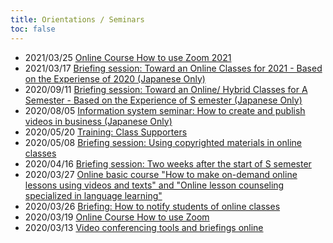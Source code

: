 ```yaml
---
title: Orientations / Seminars
toc: false
---
```


* 2021/03/25 [Online Course How to use Zoom 2021](/events/2021-03-25/)
* 2021/03/17 [Briefing session: Toward an Online Classes for 2021 - Based on the Experiense of 2020 (Japanese Only)](/events/2021-03-17/)
* 2020/09/11 [Briefing session: Toward an Online/ Hybrid Classes for A Semester - Based on the Experience of S emester (Japanese Only)](/events/2020-09-11/)
* 2020/08/05 [Information system seminar: How to create and publish videos in business (Japanese Only)](/events/2020-09-02/)
* 2020/05/20 [Training: Class Supporters](events/2020-05-20/)
* 2020/05/08 [Briefing session: Using copyrighted materials in online classes](events/2020-05-08/)
* 2020/04/16 [Briefing session: Two weeks after the start of S semester](events/2020-04-16/)
* 2020/03/27 [Online basic course "How to make on-demand online lessons using videos and texts" and "Online lesson counseling specialized in language learning"](events/2020-03-27/)  
* 2020/03/26 [Briefing: How to notify students of online classes](events/2020-03-26/)  
* 2020/03/19 [Online Course How to use Zoom](events/2020-03-19/)  
* 2020/03/13 [Video conferencing tools and briefings online](events/2020-03-13/)